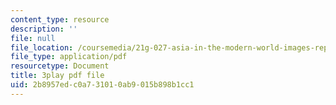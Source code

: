 ```yaml
---
content_type: resource
description: ''
file: null
file_location: /coursemedia/21g-027-asia-in-the-modern-world-images-representations-fall-2016/2b8957edc0a731010ab9015b898b1cc1_klubJGAZDOI.pdf
file_type: application/pdf
resourcetype: Document
title: 3play pdf file
uid: 2b8957ed-c0a7-3101-0ab9-015b898b1cc1
---
```

